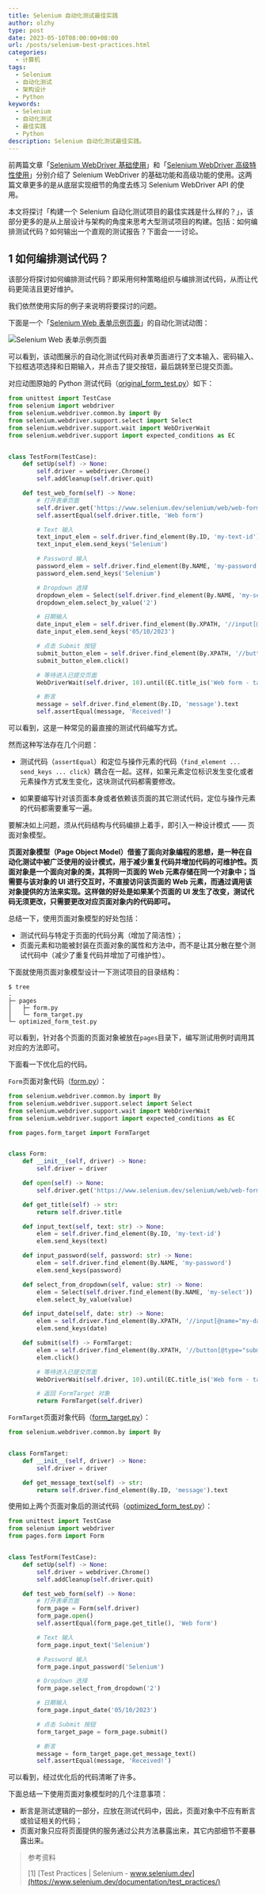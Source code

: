 ```yaml
---
title: Selenium 自动化测试最佳实践
author: olzhy
type: post
date: 2023-05-10T08:00:00+08:00
url: /posts/selenium-best-practices.html
categories:
  - 计算机
tags:
  - Selenium
  - 自动化测试
  - 架构设计
  - Python
keywords:
  - Selenium
  - 自动化测试
  - 最佳实践
  - Python
description: Selenium 自动化测试最佳实践。
---
```


前两篇文章「[Selenium WebDriver 基础使用](https://olzhy.github.io/posts/selenium-webdriver.html)」和「[Selenium WebDriver 高级特性使用](https://olzhy.github.io/posts/selenium-webdriver-advanced-features.html)」分别介绍了 Selenium WebDriver 的基础功能和高级功能的使用。这两篇文章更多的是从底层实现细节的角度去练习 Selenium WebDriver API 的使用。

本文将探讨「构建一个 Selenium 自动化测试项目的最佳实践是什么样的？」，该部分更多的是从上层设计与架构的角度来思考大型测试项目的构建。包括：如何编排测试代码？如何输出一个直观的测试报告？下面会一一讨论。

## 1 如何编排测试代码？

该部分将探讨如何编排测试代码？即采用何种策略组织与编排测试代码，从而让代码更简洁且更好维护。

我们依然使用实际的例子来说明将要探讨的问题。

下面是一个「[Selenium Web 表单示例页面](https://www.selenium.dev/selenium/web/web-form.html)」的自动化测试动图：

![Selenium Web 表单示例页面](https://olzhy.github.io/static/images/uploads/2023/05/selenium-web-form.gif#center)

可以看到，该动图展示的自动化测试代码对表单页面进行了文本输入、密码输入、下拉框选项选择和日期输入，并点击了提交按钮，最后跳转至已提交页面。

对应动图原始的 Python 测试代码（[original_form_test.py](https://github.com/olzhy/python-exercises/blob/main/selenium-best-practices/page-object-model/original_form_test.py)）如下：

```python
from unittest import TestCase
from selenium import webdriver
from selenium.webdriver.common.by import By
from selenium.webdriver.support.select import Select
from selenium.webdriver.support.wait import WebDriverWait
from selenium.webdriver.support import expected_conditions as EC


class TestForm(TestCase):
    def setUp(self) -> None:
        self.driver = webdriver.Chrome()
        self.addCleanup(self.driver.quit)

    def test_web_form(self) -> None:
        # 打开表单页面
        self.driver.get('https://www.selenium.dev/selenium/web/web-form.html')
        self.assertEqual(self.driver.title, 'Web form')

        # Text 输入
        text_input_elem = self.driver.find_element(By.ID, 'my-text-id')
        text_input_elem.send_keys('Selenium')

        # Password 输入
        password_elem = self.driver.find_element(By.NAME, 'my-password')
        password_elem.send_keys('Selenium')

        # Dropdown 选择
        dropdown_elem = Select(self.driver.find_element(By.NAME, 'my-select'))
        dropdown_elem.select_by_value('2')

        # 日期输入
        date_input_elem = self.driver.find_element(By.XPATH, '//input[@name="my-date"]')
        date_input_elem.send_keys('05/10/2023')

        # 点击 Submit 按钮
        submit_button_elem = self.driver.find_element(By.XPATH, '//button[@type="submit"]')
        submit_button_elem.click()

        # 等待进入已提交页面
        WebDriverWait(self.driver, 10).until(EC.title_is('Web form - target page'))

        # 断言
        message = self.driver.find_element(By.ID, 'message').text
        self.assertEqual(message, 'Received!')
```

可以看到，这是一种常见的最直接的测试代码编写方式。

然而这种写法存在几个问题：

- 测试代码（`assertEqual`）和定位与操作元素的代码（`find_element ... send_keys ... click`）耦合在一起。这样，如果元素定位标识发生变化或者元素操作方式发生变化，这块测试代码都需要修改。

- 如果要编写针对该页面本身或者依赖该页面的其它测试代码，定位与操作元素的代码都需要重写一遍。

要解决如上问题，须从代码结构与代码编排上着手，即引入一种设计模式 —— 页面对象模型。

**页面对象模型（Page Object Model）借鉴了面向对象编程的思想，是一种在自动化测试中被广泛使用的设计模式，用于减少重复代码并增加代码的可维护性。页面对象是一个面向对象的类，其将同一页面的 Web 元素存储在同一个对象中；当需要与该对象的 UI 进行交互时，不直接访问该页面的 Web 元素，而通过调用该对象提供的方法来实现。这样做的好处是如果某个页面的 UI 发生了改变，测试代码无须更改，只需要更改对应页面对象内的代码即可。**

总结一下，使用页面对象模型的好处包括：

- 测试代码与特定于页面的代码分离（增加了简洁性）；
- 页面元素和功能被封装在页面对象的属性和方法中，而不是让其分散在整个测试代码中（减少了重复代码并增加了可维护性）。

下面就使用页面对象模型设计一下测试项目的目录结构：

```shell
$ tree
.
├─ pages
│   ├─ form.py
│   └─ form_target.py
└─ optimized_form_test.py
```

可以看到，针对各个页面的页面对象被放在`pages`目录下，编写测试用例时调用其对应的方法即可。

下面看一下优化后的代码。

`Form`页面对象代码（[form.py](https://github.com/olzhy/python-exercises/blob/main/selenium-best-practices/page-object-model/form.py)）：

```python
from selenium.webdriver.common.by import By
from selenium.webdriver.support.select import Select
from selenium.webdriver.support.wait import WebDriverWait
from selenium.webdriver.support import expected_conditions as EC

from pages.form_target import FormTarget


class Form:
    def __init__(self, driver) -> None:
        self.driver = driver

    def open(self) -> None:
        self.driver.get('https://www.selenium.dev/selenium/web/web-form.html')

    def get_title(self) -> str:
        return self.driver.title

    def input_text(self, text: str) -> None:
        elem = self.driver.find_element(By.ID, 'my-text-id')
        elem.send_keys(text)

    def input_password(self, password: str) -> None:
        elem = self.driver.find_element(By.NAME, 'my-password')
        elem.send_keys(password)

    def select_from_dropdown(self, value: str) -> None:
        elem = Select(self.driver.find_element(By.NAME, 'my-select'))
        elem.select_by_value(value)

    def input_date(self, date: str) -> None:
        elem = self.driver.find_element(By.XPATH, '//input[@name="my-date"]')
        elem.send_keys(date)

    def submit(self) -> FormTarget:
        elem = self.driver.find_element(By.XPATH, '//button[@type="submit"]')
        elem.click()

        # 等待进入已提交页面
        WebDriverWait(self.driver, 10).until(EC.title_is('Web form - target page'))

        # 返回 FormTarget 对象
        return FormTarget(self.driver)
```

`FormTarget`页面对象代码（[form_target.py](https://github.com/olzhy/python-exercises/blob/main/selenium-best-practices/page-object-model/form_target.py)）：

```python
from selenium.webdriver.common.by import By


class FormTarget:
    def __init__(self, driver) -> None:
        self.driver = driver

    def get_message_text(self) -> str:
        return self.driver.find_element(By.ID, 'message').text
```

使用如上两个页面对象后的测试代码（[optimized_form_test.py](https://github.com/olzhy/python-exercises/blob/main/selenium-best-practices/page-object-model/optimized_form_test.py)）：

```python
from unittest import TestCase
from selenium import webdriver
from pages.form import Form


class TestForm(TestCase):
    def setUp(self) -> None:
        self.driver = webdriver.Chrome()
        self.addCleanup(self.driver.quit)

    def test_web_form(self) -> None:
        # 打开表单页面
        form_page = Form(self.driver)
        form_page.open()
        self.assertEqual(form_page.get_title(), 'Web form')

        # Text 输入
        form_page.input_text('Selenium')

        # Password 输入
        form_page.input_password('Selenium')

        # Dropdown 选择
        form_page.select_from_dropdown('2')

        # 日期输入
        form_page.input_date('05/10/2023')

        # 点击 Submit 按钮
        form_target_page = form_page.submit()

        # 断言
        message = form_target_page.get_message_text()
        self.assertEqual(message, 'Received!')
```

可以看到，经过优化后的代码清晰了许多。

下面总结一下使用页面对象模型时的几个注意事项：

- 断言是测试逻辑的一部分，应放在测试代码中，因此，页面对象中不应有断言或验证相关的代码；
- 页面对象只应将页面提供的服务通过公共方法暴露出来，其它内部细节不要暴露出来。

> 参考资料
>
> [1] [Test Practices | Selenium - www.selenium.dev](https://www.selenium.dev/documentation/test_practices/)
